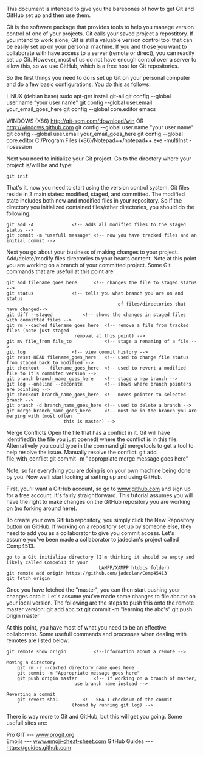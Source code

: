 This document is intended to give you the barebones of how to
get Git and GitHub set up and then use them.

Git is the software package that provides tools to help you
manage version control of one of your projects.  Git calls
your saved project a repostitory.  If you intend
to work alone, Git is still a valuable version control tool that can
be easily set up on your personal machine.  If you and those you want
to collaborate with have access to a server (remote or direct), you
can readily set up Git.  However, most of us do not have enough control
over a server to allow this, so we use GitHub, which is a free host for
Git repositories.

So the first things you need to do is set up Git on your personal
computer and do a few basic configurations.  You do this as follows:

LINUX (debian base)
	sudo apt-get install git-all
	git config --global user.name "your user name"
	git config --global user.email your_email_goes_here
	git config --global core.editor emacs    <!--or whatever editor you want-->

WINDOWS (X86)   <!-- untested -->
	http://git-scm.com/download/win  <!-- command line version -->
		OR
	http://windows.github.com	 <!-- includes a GUI version -->
	git config --global user.name "your user name"
	git config --global user.email your_email_goes_here
	git config --global core.editor C:/Program Files (x86)/Notepad++/notepad++.exe -multiInst -nosession

Next you need to initialize your Git project.  Go to the directory where your project
is/will be and type:

	git init

That's it, now you need to start using the version control system.  Git files reside in 3 main
states:  modified, staged, and committed. The modified state includes both new and modified files in
your repository. So if the directory you initialized contained files/other directories, you should
do the following:
	
	git add -A		        <!-- adds all modified files to the staged status -->
	git commit -m "usefull message" <!-- now you have tracked files and an initial commit -->

Next you go about your business of making changes to your project.  Add/delete/modify files directories
to your hearts content.  Note at this point you are working on a branch of your committed project.
Some Git commands that are usefull at this point are:

	git add filename_goes_here 	    <!-- changes the file to staged status -->
	git status	 		    <!-- tells you what branch you are on and status
	                                         of files/directories that have changed-->
	git diff --staged 		    <!-- shows the changes in staged files with committed files -->
	git rm --cached filename_goes_here  <!-- remove a file from tracked files (note just staged 
					         removal at this point) -->
	git mv file_from file_to            <!-- stage a renaming of a file -->
	git log				    <!-- view commit history -->
	git reset HEAD filename_goes_here   <!-- used to change file status from staged back to modified -->
	git checkout -- filename_goes_here  <!-- used to revert a modified file to it's commited version -->
	git branch branch_name_goes_here    <!-- stage a new branch -->
	git log --oneline --decorate 	    <!-- shows where branch pointers are pointing -->
	git checkout branch_name_goes_here  <!-- moves pointer to selected branch -->
	git branch -d branch_name_goes_here <!-- used to delete a branch -->
	git merge branch_name_goes_here     <!-- must be in the branch you are merging with (most often
						 this is master) -->

Merge Conflicts
	Open the file that has a conflict in it. Git will have identified(in the file you just opened) where
		the conflict is in this file.  Alternatively you could type in the command 
				git mergetools
		to get a tool to help resolve the issue.
	Manually resolve the conflict.
	git add file_with_conflict 			    <!-- staging the changes you made -->
	git commit -m "appropriate merge message goes here" <!-- actually committing the changes -->

Note, so far everything you are doing is on your own machine being done by you.  Now we'll start looking at
setting up and using GitHub.

First, you'll want a GitHub account, so go to www.github.com and sign up for a free account.  It's
fairly straightforward.  This tutorial assumes you will have the right to make changes on the GitHub 
repository you are working on (no forking around here).

To create your own GitHub repository, you simply click the New Repository button on GitHub.  If working on a
repository set up by someone else, they need to add you as a collaborator to give you commit access.  Let's  
assume you've been made a collaborator to jadeclan's project called Comp4513.

	go to a Git initialize directory (I'm thinking it should be empty and likely called Comp4513 in your
	                                  LAMPP/XAMPP htdocs folder)
	git remote add origin https://github.com/jadeclan/Comp45413
	git fetch origin

Once you have fetched the "master", you can then start pushing your changes onto it.  Let's assume you've
made some changes to file abc.txt on your local version.  The following are the steps to push this onto the
remote master version:
	git add abc.txt				<!-- staging the modifications to your local version -->
	git commit -m "learning the abc's"	<!-- updating the local version -->
	git push origin master			<!-- updating the remote master version -->

At this point, you have most of what you need to be an effective collaborator.  Some usefull commands
and processes when dealing with remotes are listed below:

	git remote show origin			<!--information about a remote -->

	Moving a directory
		git rm -r --cached directory_name_goes_here
		git commit -m "Appropriate message goes here"
		git push origin master		<!-- if working on a branch of master,
						     use branch name instead -->

	Reverting a commit
		git revert sha1			<!-- SHA-1 checksum of the commit
						    (found by running git log) --> 

There is way more to Git and GitHub, but this will get you going.  Some usefull sites are:

Pro GIT		---	www.progit.org  
Emojis 		---	www.emoji-cheat-sheet.com
GitHub Guides	---	https://guides.github.com
